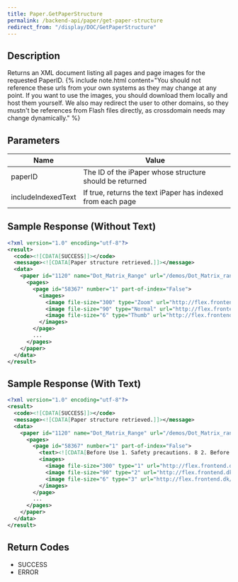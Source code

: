 ```yaml
---
title: Paper.GetPaperStructure
permalink: /backend-api/paper/get-paper-structure
redirect_from: "/display/DOC/GetPaperStructure"
---
```


## Description

Returns an XML document listing all pages and page images for the requested PaperID.
{% include note.html content="You should not reference these urls from your own systems as they may change at any point. If you want to use the images, you should download them locally and host them yourself. We also may redirect the user to other domains, so they mustn't be references from Flash files directly, as crossdomain needs may change dynamically." %}


## Parameters

| Name               | Value
|--------------------|-------------------------------------------------------------
| paperID            | The ID of the iPaper whose structure should be returned
| includeIndexedText | If true, returns the text iPaper has indexed from each page

## Sample Response (Without Text)

```xml
<?xml version="1.0" encoding="utf-8"?>
<result>
  <code><![CDATA[SUCCESS]]></code>
  <message><![CDATA[Paper structure retrieved.]]></message>
  <data>
    <paper id="1120" name="Dot_Matrix_Range" url="/demos/Dot_Matrix_range/">
      <pages>
        <page id="58367" number="1" part-of-index="False">
          <images>
            <image file-size="300" type="Zoom" url="http://flex.frontend.dk/demos/Dot_Matrix_range/Image.ashx?PageID=58367&amp;ImageType=Zoom" />
            <image file-size="90" type="Normal" url="http://flex.frontend.dk/demos/Dot_Matrix_range/Image.ashx?PageID=58367&amp;ImageType=Normal" />
            <image file-size="6" type="Thumb" url="http://flex.frontend.dk/demos/Dot_Matrix_range/Image.ashx?PageID=58367&amp;ImageType=Thumb" />
          </images>
        </page>
        ...
      </pages>
    </paper>
  </data>
</result>
```

## Sample Response (With Text)

```xml
<?xml version="1.0" encoding="utf-8"?>
<result>
  <code><![CDATA[SUCCESS]]></code>
  <message><![CDATA[Paper structure retrieved.]]></message>
  <data>
    <paper id="1120" name="Dot_Matrix_Range" url="/demos/Dot_Matrix_range/">
      <pages>
        <page id="58367" number="1" part-of-index="False">
          <text><![CDATA[Before Use 1. Safety precautions. 8 2. Before use . 13 Discs .15 Operation 1. About This Receiver . 18 Control Names and Operations.18 Panel Switches. 18 Turning the POWER ON or OFF .19 Switching Between the Audio and Navigation Screen .19 Turning the PND Display ON and OFF .20 Detaching the PND .20 Using the PND. 20 How to Detach the PND from the Main Unit. 20 Attaching the PND. 20 Using the Audio Cover.21 Using the Audio Cover . 21 Fitting the Audio Cover. 21 How to Detach the Audio Cover from the Main Unit. 21 Hands-Free Microphone and Light Sensor .21 Adjusting the Display Angle.22 Loading/Unloading a Disc .22 Loading Steps . 23 CD/DVD unloading steps . 24 Operation Conditions of this Receiver .25 2. Setup of This Receiver . 26 Setup of This Receiver.26 Calling the Setting screen .26 Enable guide tone . 26 Enable AUX. 26 Enable VTR . 27 Dim sub-display. 27 Link night view to headlights . 27 1]]></text>
          <images>
            <image file-size="300" type="1" url="http://flex.frontend.dk/demos/Dot_Matrix_range/Image.ashx?PageID=58367&amp;ImageType=Zoom" />
            <image file-size="90" type="2" url="http://flex.frontend.dk/demos/Dot_Matrix_range/Image.ashx?PageID=58367&amp;ImageType=Normal" />
            <image file-size="6" type="3" url="http://flex.frontend.dk/demos/Dot_Matrix_range/Image.ashx?PageID=58367&amp;ImageType=Thumb" />
          </images>
        </page>
        ...
      </pages>
    </paper>
  </data>
</result>
```

## Return Codes

* SUCCESS
* ERROR
